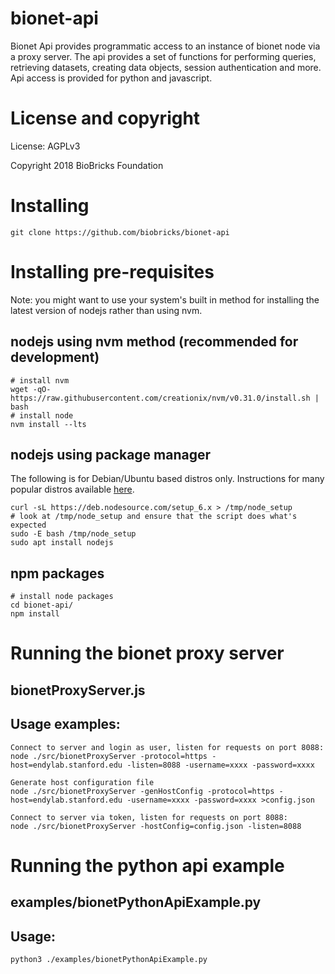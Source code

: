 # bionet-api
Bionet Api provides programmatic access to an instance of bionet node via a proxy server. The api provides a set of functions for performing queries, retrieving datasets, creating data objects, session authentication and more. Api access is provided for python and javascript.

# License and copyright
License: AGPLv3

Copyright 2018 BioBricks Foundation

# Installing

```
git clone https://github.com/biobricks/bionet-api
```

# Installing pre-requisites

Note: you might want to use your system's built in method for installing the latest version of nodejs rather than using nvm.

## nodejs using nvm method (recommended for development)

```
# install nvm
wget -qO- https://raw.githubusercontent.com/creationix/nvm/v0.31.0/install.sh | bash
# install node
nvm install --lts
```

## nodejs using package manager

The following is for Debian/Ubuntu based distros only. Instructions for many popular distros available [here](https://nodejs.org/en/download/package-manager/). 

```
curl -sL https://deb.nodesource.com/setup_6.x > /tmp/node_setup
# look at /tmp/node_setup and ensure that the script does what's expected
sudo -E bash /tmp/node_setup
sudo apt install nodejs
```

## npm packages

```
# install node packages
cd bionet-api/
npm install
```

# Running the bionet proxy server

## bionetProxyServer.js

## Usage examples:
```
Connect to server and login as user, listen for requests on port 8088:
node ./src/bionetProxyServer -protocol=https -host=endylab.stanford.edu -listen=8088 -username=xxxx -password=xxxx

Generate host configuration file
node ./src/bionetProxyServer -genHostConfig -protocol=https -host=endylab.stanford.edu -username=xxxx -password=xxxx >config.json

Connect to server via token, listen for requests on port 8088:
node ./src/bionetProxyServer -hostConfig=config.json -listen=8088

```
# Running the python api example

## examples/bionetPythonApiExample.py

## Usage:
```
python3 ./examples/bionetPythonApiExample.py
```
